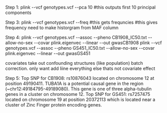 Step 1:
plink --vcf genotypes.vcf --pca 10 #this outputs first 10 principal components

Step 3:
plink --vcf genotypes.vcf --freq #this gets frequncies #this gives frequency need to make historgram from MAF column

Step 4:
plink --vcf genotypes.vcf --assoc --pheno CB1908_IC50.txt --allow-no-sex --covar plink.eigenvec --linear --out gwasCB1908
plink --vcf genotypes.vcf --assoc --pheno GS451_IC50.txt --allow-no-sex --covar plink.eigenvec --linear --out gwasGS451

covariates take out confounding structures (like population) batch correction. only want add liine everything else thats not covariate effect

Step 5:
Top SNP for CB1908: rs10876043 located on chromosome 12 at position 49190411. TUBA1A is a potential causal gene in the region (~chr12:49184795-49189080). This gene is one of three alpha-tubulin genes in a cluster on chromosome 12. 
Top SNP for GS451: rs7257475 located on chromosome 19 at position 20372113 which is located near a cluster of Zinc Finger protein encoding genes. 


